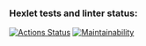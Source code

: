 ### Hexlet tests and linter status:
[![Actions Status](https://github.com/DedMazai36/frontend-project-12/workflows/hexlet-check/badge.svg)](https://github.com/DedMazai36/frontend-project-12/actions)
[![Maintainability](https://api.codeclimate.com/v1/badges/3a692272e156f2d3ad01/maintainability)](https://codeclimate.com/github/DedMazai36/frontend-project-12/maintainability)
